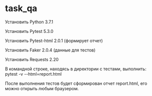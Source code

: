 # task_qa
<p>Установить Python 3.7.1</p>
<p>Установить Pytest 5.3.0</p>
<p>Установить Pytest-html 2.0.1 (формирует отчет)</p>
<p>Установить Faker 2.0.4 (данные для тестов)</p>
<p>Установить Requests 2.20</p>
<p>В командной строке, находясь в директории с тестами, выполнить: pytest -v --html=report.html</p>
<p>После выполнения тестов будет сформирован отчет report.html, его можно открыть любым браузером.</p>
